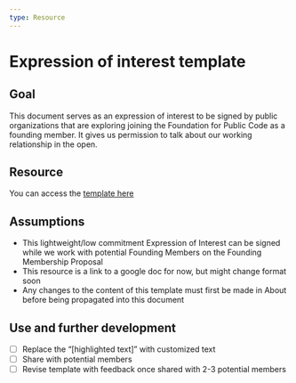 ```yaml
---
type: Resource
---
```


# Expression of interest template

## Goal
This document serves as an expression of interest to be signed by public organizations that are exploring joining the Foundation for Public Code as a founding member.  It gives us permission to talk about our working relationship in the open.


## Resource
You can access the [template here](https://docs.google.com/document/d/1jGQYAMkefcEtkblIrJXc6KpIzQZQCjL2QJBDA6wbHfc/edit?usp=sharing)


## Assumptions
* This lightweight/low commitment Expression of Interest can be signed while we work with potential Founding Members on the Founding Membership Proposal
* This resource is a link to a google doc for now, but might change format soon
* Any changes to the content of this template must first be made in About before being propagated into this document

## Use and further development
- [ ] Replace the “[highlighted text]” with customized text
- [ ] Share with potential members
- [ ] Revise template with feedback once shared with 2-3 potential members
